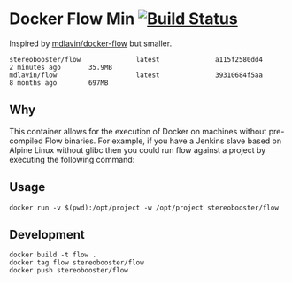 # Docker Flow Min [![Build Status](https://travis-ci.org/stereobooster/docker-flow-min.svg?branch=master)](https://travis-ci.org/stereobooster/docker-flow-min)

Inspired by [mdlavin/docker-flow](https://github.com/mdlavin/docker-flow) but smaller.

```
stereobooster/flow              latest              a115f2580dd4        2 minutes ago       35.9MB
mdlavin/flow                    latest              39310684f5aa        8 months ago        697MB
```

## Why

This container allows for the execution of Docker on machines
without pre-compiled Flow binaries. For example, if you have a Jenkins
slave based on Alpine Linux without glibc then you could run flow
against a project by executing the following command:

## Usage

```
docker run -v $(pwd):/opt/project -w /opt/project stereobooster/flow
```

## Development

```
docker build -t flow .
docker tag flow stereobooster/flow
docker push stereobooster/flow
```